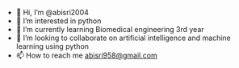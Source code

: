 - 👋 Hi, I’m @abisri2004
- 👀 I’m interested in python
- 🌱 I’m currently learning Biomedical engineering 3rd year
- 💞️ I’m looking to collaborate on artificial intelligence and machine learning using python
- 📫 How to reach me abisri958@gmail.com

<!---
abisri2004/abisri2004 is a ✨ special ✨ repository because its `README.md` (this file) appears on your GitHub profile.
You can click the Preview link to take a look at your changes.
--->
